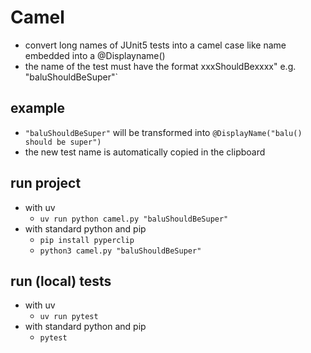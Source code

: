 # Camel
* convert long names of JUnit5 tests into a camel case like name embedded into a @Displayname()
* the name of the test must have the format xxxShouldBexxxx" e.g. "baluShouldBeSuper"`

## example
* `"baluShouldBeSuper"` will be transformed into `@DisplayName("balu() should be super")`
* the new test name is automatically copied in the clipboard

## run project
* with uv
  * `uv run python camel.py "baluShouldBeSuper"`
* with standard python and pip
  * `pip install pyperclip`
  * `python3 camel.py "baluShouldBeSuper"`

## run (local) tests
* with uv
  * `uv run pytest`
* with standard python and pip
  * `pytest`